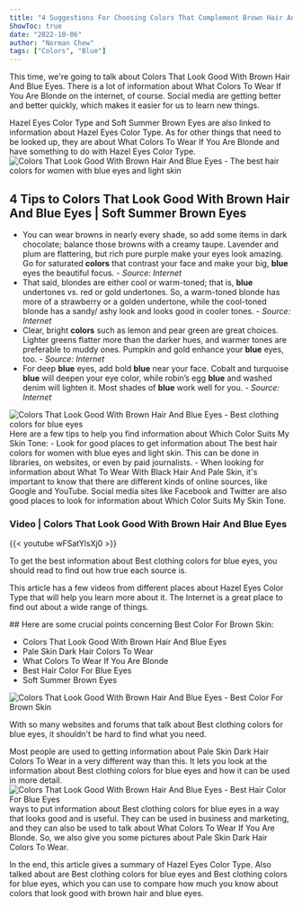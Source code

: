 ```yaml
---
title: "4 Suggestions For Choosing Colors That Complement Brown Hair And Blue Eyes"
ShowToc: true 
date: "2022-10-06"
author: "Norman Chew" 
tags: ["Colors", "Blue"]
---
```


	
This time, we're going to talk about Colors That Look Good With Brown Hair And Blue Eyes. There is a lot of information about What Colors To Wear If You Are Blonde on the internet, of course. Social media are getting better and better quickly, which makes it easier for us to learn new things.

Hazel Eyes Color Type and Soft Summer Brown Eyes are also linked to information about Hazel Eyes Color Type. As for other things that need to be looked up, they are about What Colors To Wear If You Are Blonde and have something to do with Hazel Eyes Color Type.
<img loading="lazy" src="http://www.haircolorsideas.com/wp-content/uploads/2015/03/natural-curls-dyed-gray.jpg" onerror="this.onerror=null;this.src='https://blogger.googleusercontent.com/img/a/AVvXsEhe7F7TRXHtjiKvHb5vS7DmnxvpHiDyoYyYvm1nHB3Qp2_w3BnM6A2eq4v7FYxCC9bfZt3a9vIMtAYEKUiaDQbHMg-ViyGmRIj39MLp0bGFfgfYw1Dc9q_H-T0wiTm3l0Uq42dETrN9eC8aGJ9_IORZsxST1AcLR7np1koOfcc7tnHa4S8Mwz_xD9d0=s16000';" alt="Colors That Look Good With Brown Hair And Blue Eyes - The best hair colors for women with blue eyes and light skin" >

## 4 Tips to Colors That Look Good With Brown Hair And Blue Eyes | Soft Summer Brown Eyes
-   You can wear browns in nearly every shade, so add some items in dark chocolate; balance those browns with a creamy taupe. Lavender and plum are flattering, but rich pure purple make your eyes look amazing. Go for saturated **colors** that contrast your face and make your big, **blue** eyes the beautiful focus. - <cite>Source: Internet</cite>
-   That said, blondes are either cool or warm-toned; that is, **blue** undertones vs. red or gold undertones. So, a warm-toned blonde has more of a strawberry or a golden undertone, while the cool-toned blonde has a sandy/ ashy look and looks good in cooler tones. - <cite>Source: Internet</cite>
-   Clear, bright **colors** such as lemon and pear green are great choices. Lighter greens flatter more than the darker hues, and warmer tones are preferable to muddy ones. Pumpkin and gold enhance your **blue** eyes, too. - <cite>Source: Internet</cite>
-   For deep **blue** eyes, add bold **blue** near your face. Cobalt and turquoise **blue** will deepen your eye color, while robin’s egg **blue** and washed denim will lighten it. Most shades of **blue** work well for you. - <cite>Source: Internet</cite>


<img loading="lazy" src="http://shamrockroseaussies.com/yahoo_site_admin/assets/images/DSC_0706.10500600_std.jpg" onerror="this.onerror=null;this.src='https://blogger.googleusercontent.com/img/a/AVvXsEhe7F7TRXHtjiKvHb5vS7DmnxvpHiDyoYyYvm1nHB3Qp2_w3BnM6A2eq4v7FYxCC9bfZt3a9vIMtAYEKUiaDQbHMg-ViyGmRIj39MLp0bGFfgfYw1Dc9q_H-T0wiTm3l0Uq42dETrN9eC8aGJ9_IORZsxST1AcLR7np1koOfcc7tnHa4S8Mwz_xD9d0=s16000';" alt="Colors That Look Good With Brown Hair And Blue Eyes - Best clothing colors for blue eyes" >
Here are a few tips to help you find information about Which Color Suits My Skin Tone:
- Look for good places to get information about The best hair colors for women with blue eyes and light skin. This can be done in libraries, on websites, or even by paid journalists.
- When looking for information about What To Wear With Black Hair And Pale Skin, it's important to know that there are different kinds of online sources, like Google and YouTube. Social media sites like Facebook and Twitter are also good places to look for information about Which Color Suits My Skin Tone.

### Video | Colors That Look Good With Brown Hair And Blue Eyes
{{< youtube wFSatYlsXj0 >}} 

To get the best information about Best clothing colors for blue eyes, you should read to find out how true each source is.

This article has a few videos from different places about Hazel Eyes Color Type that will help you learn more about it. The Internet is a great place to find out about a wide range of things.
<script async="async" data-cfasync="false" src="//normallydemandedalter.com/fe63df3c5408708b15d8dc3d9b206b31/invoke.js"></script>
<div id="container-fe63df3c5408708b15d8dc3d9b206b31"></div>
## Here are some crucial points concerning Best Color For Brown Skin:

- Colors That Look Good With Brown Hair And Blue Eyes
- Pale Skin Dark Hair Colors To Wear
- What Colors To Wear If You Are Blonde
- Best Hair Color For Blue Eyes
- Soft Summer Brown Eyes

 <img loading="lazy" src="https://lh3.googleusercontent.com/btnsaC8yd9jyu3niyfGEbE7UGuAklp0WitXm1AEruNM6qTi3VfyLQSIoVeyV16ZJUhfqdW0wDjo8Su6yyaYcZHHFZ8Y4O-LxYA=w960-rj-nu-e365" onerror="this.onerror=null;this.src='https://blogger.googleusercontent.com/img/a/AVvXsEhe7F7TRXHtjiKvHb5vS7DmnxvpHiDyoYyYvm1nHB3Qp2_w3BnM6A2eq4v7FYxCC9bfZt3a9vIMtAYEKUiaDQbHMg-ViyGmRIj39MLp0bGFfgfYw1Dc9q_H-T0wiTm3l0Uq42dETrN9eC8aGJ9_IORZsxST1AcLR7np1koOfcc7tnHa4S8Mwz_xD9d0=s16000';" alt="Colors That Look Good With Brown Hair And Blue Eyes - Best Color For Brown Skin" >

With so many websites and forums that talk about Best clothing colors for blue eyes, it shouldn't be hard to find what you need.

Most people are used to getting information about Pale Skin Dark Hair Colors To Wear in a very different way than this. It lets you look at the information about Best clothing colors for blue eyes and how it can be used in more detail.
<img loading="lazy" src="https://www.topinspired.com/wp-content/uploads/2013/12/colors-for-blue-eyes-makeup_03.jpg" onerror="this.onerror=null;this.src='https://blogger.googleusercontent.com/img/a/AVvXsEhe7F7TRXHtjiKvHb5vS7DmnxvpHiDyoYyYvm1nHB3Qp2_w3BnM6A2eq4v7FYxCC9bfZt3a9vIMtAYEKUiaDQbHMg-ViyGmRIj39MLp0bGFfgfYw1Dc9q_H-T0wiTm3l0Uq42dETrN9eC8aGJ9_IORZsxST1AcLR7np1koOfcc7tnHa4S8Mwz_xD9d0=s16000';" alt="Colors That Look Good With Brown Hair And Blue Eyes - Best Hair Color For Blue Eyes" >
ways to put information about Best clothing colors for blue eyes in a way that looks good and is useful. They can be used in business and marketing, and they can also be used to talk about What Colors To Wear If You Are Blonde. So, we also give you some pictures about Pale Skin Dark Hair Colors To Wear.

In the end, this article gives a summary of Hazel Eyes Color Type. Also talked about are Best clothing colors for blue eyes and Best clothing colors for blue eyes, which you can use to compare how much you know about colors that look good with brown hair and blue eyes.
	
	

